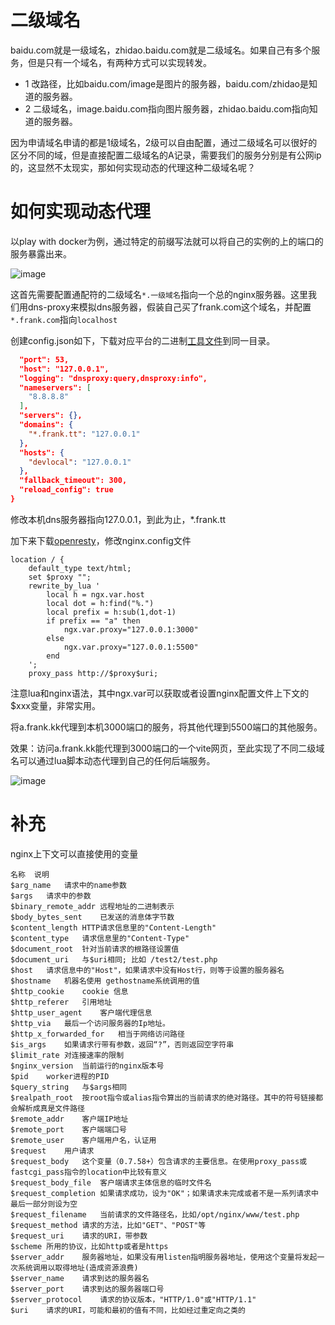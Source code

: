 # 二级域名
baidu.com就是一级域名，zhidao.baidu.com就是二级域名。如果自己有多个服务，但是只有一个域名，有两种方式可以实现转发。
- 1 改路径，比如baidu.com/image是图片的服务器，baidu.com/zhidao是知道的服务器。
- 2 二级域名，image.baidu.com指向图片服务器，zhidao.baidu.com指向知道的服务器。

因为申请域名申请的都是1级域名，2级可以自由配置，通过二级域名可以很好的区分不同的域，但是直接配置二级域名的A记录，需要我们的服务分别是有公网ip的，这显然不太现实，那如何实现动态的代理这种二级域名呢？

# 如何实现动态代理
以play with docker为例，通过特定的前缀写法就可以将自己的实例的上的端口的服务暴露出来。

![image](image.png)

这首先需要配置通配符的二级域名`*.一级域名`指向一个总的nginx服务器。这里我们用dns-proxy来模拟dns服务器，假装自己买了frank.com这个域名，并配置`*.frank.com`指向`localhost`

创建config.json如下，下载对应平台的二进制[工具文件](https://github.com/sunwu51/dns-proxy/releases/tag/v1.1.0)到同一目录。
```json
  "port": 53,
  "host": "127.0.0.1",
  "logging": "dnsproxy:query,dnsproxy:info",
  "nameservers": [
    "8.8.8.8"
  ],
  "servers": {},
  "domains": {
    "*.frank.tt": "127.0.0.1"
  },
  "hosts": {
    "devlocal": "127.0.0.1"
  },
  "fallback_timeout": 300,
  "reload_config": true
}
```

修改本机dns服务器指向127.0.0.1，到此为止，*.frank.tt

加下来下载[openresty](http://openresty.org/cn/download.html)，修改nginx.config文件
```nginx
location / {
	default_type text/html;
	set $proxy "";
    rewrite_by_lua '
		local h = ngx.var.host
		local dot = h:find("%.")
		local prefix = h:sub(1,dot-1)
		if prefix == "a" then
			ngx.var.proxy="127.0.0.1:3000"
		else
			ngx.var.proxy="127.0.0.1:5500"
		end
    ';
	proxy_pass http://$proxy$uri;
```
注意lua和nginx语法，其中ngx.var可以获取或者设置nginx配置文件上下文的$xxx变量，非常实用。

将a.frank.kk代理到本机3000端口的服务，将其他代理到5500端口的其他服务。

效果：访问a.frank.kk能代理到3000端口的一个vite网页，至此实现了不同二级域名可以通过lua脚本动态代理到自己的任何后端服务。

![image](https://i.imgur.com/zp7hQ4U.png)

# 补充
nginx上下文可以直接使用的变量
```
名称	说明
$arg_name	请求中的name参数
$args	请求中的参数
$binary_remote_addr	远程地址的二进制表示
$body_bytes_sent	已发送的消息体字节数
$content_length	HTTP请求信息里的"Content-Length"
$content_type	请求信息里的"Content-Type"
$document_root	针对当前请求的根路径设置值
$document_uri	与$uri相同; 比如 /test2/test.php
$host	请求信息中的"Host"，如果请求中没有Host行，则等于设置的服务器名
$hostname	机器名使用 gethostname系统调用的值
$http_cookie	cookie 信息
$http_referer	引用地址
$http_user_agent	客户端代理信息
$http_via	最后一个访问服务器的Ip地址。
$http_x_forwarded_for	相当于网络访问路径
$is_args	如果请求行带有参数，返回“?”，否则返回空字符串
$limit_rate	对连接速率的限制
$nginx_version	当前运行的nginx版本号
$pid	worker进程的PID
$query_string	与$args相同
$realpath_root	按root指令或alias指令算出的当前请求的绝对路径。其中的符号链接都会解析成真是文件路径
$remote_addr	客户端IP地址
$remote_port	客户端端口号
$remote_user	客户端用户名，认证用
$request	用户请求
$request_body	这个变量（0.7.58+）包含请求的主要信息。在使用proxy_pass或fastcgi_pass指令的location中比较有意义
$request_body_file	客户端请求主体信息的临时文件名
$request_completion	如果请求成功，设为"OK"；如果请求未完成或者不是一系列请求中最后一部分则设为空
$request_filename	当前请求的文件路径名，比如/opt/nginx/www/test.php
$request_method	请求的方法，比如"GET"、"POST"等
$request_uri	请求的URI，带参数
$scheme	所用的协议，比如http或者是https
$server_addr	服务器地址，如果没有用listen指明服务器地址，使用这个变量将发起一次系统调用以取得地址(造成资源浪费)
$server_name	请求到达的服务器名
$server_port	请求到达的服务器端口号
$server_protocol	请求的协议版本，"HTTP/1.0"或"HTTP/1.1"
$uri	请求的URI，可能和最初的值有不同，比如经过重定向之类的
```